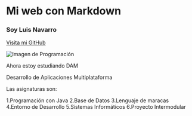 # Mi web con Markdown

### Soy Luis Navarro

[Visita mi GitHub](https://github.com/Navarr0084/Programacion_DAM.git)

![Imagen de Programación](C:\Users\Flik\Documents\GitHub\Programacion_DAM\java.jpg])

Ahora estoy estudiando DAM

Desarrollo de Aplicaciones Multiplataforma

Las asignaturas son:

1.Programación con Java
2.Base de Datos
3.Lenguaje de maracas
4.Entorno de Desarrollo
5.Sistemas Informáticos
6.Proyecto Intermodular
